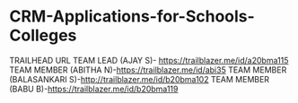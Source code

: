 # CRM-Applications-for-Schools-Colleges

TRAILHEAD URL
TEAM LEAD (AJAY S)- https://trailblazer.me/id/a20bma115
TEAM MEMBER (ABITHA N)-https://trailblazer.me/id/abi35
TEAM MEMBER (BALASANKARI S)-http://trailblazer.me/id/b20bma102
TEAM MEMBER (BABU B)-https://trailblazer.me/id/b20bma119
